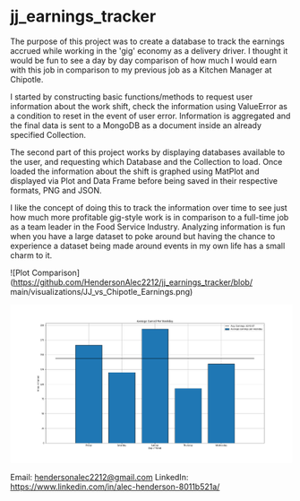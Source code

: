 # jj_earnings_tracker

The purpose of this project was to create a database to track the earnings accrued while working in the 'gig' economy as a delivery driver. I thought it would be fun to see a day by day comparison of how much I would earn with this job in comparison to my previous job as a Kitchen Manager at Chipotle.

I started by constructing basic functions/methods to request user information about the work shift, check the information using ValueError as a condition to reset in the event of user error. Information is aggregated and the final data is sent to a MongoDB as a document inside an already specified Collection.

The second part of this project works by displaying databases available to the user, and requesting which Database and the Collection to load. Once loaded the information about the shift is graphed using MatPlot and displayed via Plot and Data Frame before being saved in their respective formats, PNG and JSON.

I like the concept of doing this to track the information over time to see just how much more profitable gig-style work is in comparison to a full-time job as a team leader in the Food Service Industry. Analyzing information is fun when you have a large dataset to poke around but having the chance to experience a dataset being made around events in my own life has a small charm to it.

![Plot Comparison](https://github.com/HendersonAlec2212/jj_earnings_tracker/blob/
main/visualizations/JJ_vs_Chipotle_Earnings.png)

![Earnings per Weekday](https://github.com/HendersonAlec2212/jj_earnings_tracker/blob/main/visualizations/avg_per_weekday.png)


Email: hendersonalec2212@gmail.com
LinkedIn: https://www.linkedin.com/in/alec-henderson-8011b521a/
